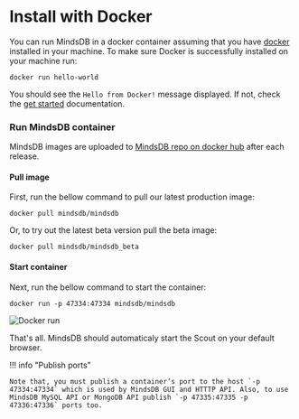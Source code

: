 # Install with Docker

You can run MindsDB in a docker container assuming that you have [docker](https://docs.docker.com/install/) installed in your machine. To make sure Docker is successfully installed on your machine run:

```
docker run hello-world
```

You should see the `Hello from Docker!` message displayed. If not, check the [get started](https://www.docker.com/get-started) documentation.


### Run MindsDB container

MindsDB images are uploaded to [MindsDB repo on docker hub](https://hub.docker.com/u/mindsdb) after each release.

#### Pull image

First, run the bellow command to pull our latest production image:

```
docker pull mindsdb/mindsdb
```

Or, to try out the latest beta version pull the beta image:

```
docker pull mindsdb/mindsdb_beta
```

#### Start container

Next, run the bellow command to start the container:

```
docker run -p 47334:47334 mindsdb/mindsdb
```

![Docker run](/assets/docker-install.gif)

That's all. MindsDB should automaticaly start the Scout on your default browser.

!!! info "Publish ports"

    Note that, you must publish a container’s port to the host `-p 47334:47334` which is used by MindsDB GUI and HTTTP API. Also, to use MindsDB MySQL API or MongoDB API publish `-p 47335:47335 -p 47336:47336` ports too.